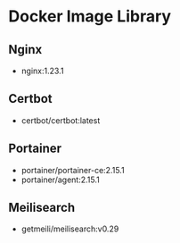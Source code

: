 # Docker Image Library

## Nginx

- nginx:1.23.1

## Certbot

- certbot/certbot:latest

## Portainer

- portainer/portainer-ce:2.15.1
- portainer/agent:2.15.1

## Meilisearch

- getmeili/meilisearch:v0.29
